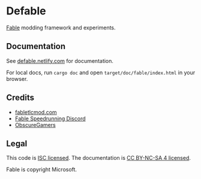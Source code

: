# Defable

[Fable] modding framework and experiments.

## Documentation

See [defable.netlify.com] for documentation.

For local docs, run `cargo doc` and open `target/doc/fable/index.html` in your browser.

## Credits

- [fabletlcmod.com]
- [Fable Speedrunning Discord]
- [ObscureGamers]

## Legal

This code is [ISC licensed]. The documentation is [CC BY-NC-SA 4 licensed].

Fable is copyright Microsoft.

[Fable]: https://en.wikipedia.org/wiki/Fable_(video_game_series)
[defable.netlify.com]: https://defable.netlify.com
[fabletlcmod.com]: http://fabletlcmod.com
[Fable Speedrunning Discord]: https://discord.gg/Sv8P6Ef
[ObscureGamers]: https://www.obscuregamers.com
[ISC licensed]: license-isc
[CC BY-NC-SA 4 licensed]: license-cc